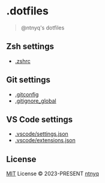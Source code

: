 # .dotfiles

> @ntnyq's dotfiles

## Zsh settings

- [.zshrc](./.zshrc)

## Git settings

- [.gitconfig](./.gitconfig)
- [.gitignore_global](./.gitignore_global)

## VS Code settings

- [.vscode/settings.json](./.vscode/settings.json)
- [.vscode/extensions.json](./.vscode/extensions.json)

## License

[MIT](./LICENSE) License © 2023-PRESENT [ntnyq](https://github.com/ntnyq)
